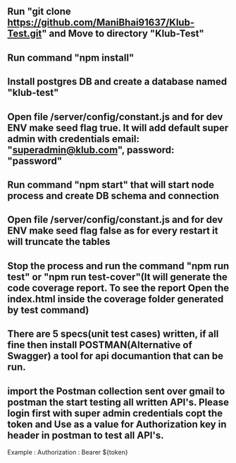 ## Run "git clone https://github.com/ManiBhai91637/Klub-Test.git" and Move to directory "Klub-Test"

## Run command "npm install"

## Install postgres DB and create a database named "klub-test"

## Open file /server/config/constant.js and for dev ENV make seed flag true. It will add default super admin with credentials email: "superadmin@klub.com", password: "password"

##  Run command "npm start" that will start node process and create DB schema and connection

## Open file /server/config/constant.js and for dev ENV make seed flag false as for every restart it will truncate the tables

## Stop the process and run the command "npm run test" or "npm run test-cover"(It will generate the code coverage report. To see the report Open the index.html inside the coverage folder generated by test command)

## There are 5 specs(unit test cases) written, if all fine then install POSTMAN(Alternative of Swagger) a tool for api documantion that can be run.

## import the Postman collection sent over gmail to postman the start testing all written API's. Please login first with super admin credentials copt the token and Use as a value for Authorization key in header in postman to test all API's.

Example : Authorization : Bearer ${token}

